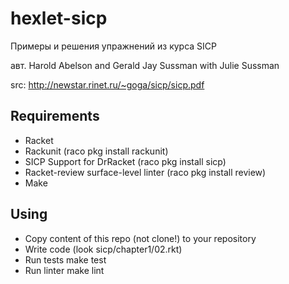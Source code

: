 # hexlet-sicp
Примеры и решения упражнений из курса SICP

авт. Harold Abelson and Gerald Jay Sussman with Julie Sussman

src: http://newstar.rinet.ru/~goga/sicp/sicp.pdf

## Requirements
* Racket
* Rackunit (raco pkg install rackunit)
* SICP Support for DrRacket (raco pkg install sicp)
* Racket-review surface-level linter (raco pkg install review)
* Make

## Using

* Copy content of this repo (not clone!) to your repository
* Write code (look sicp/chapter1/02.rkt)
* Run tests make test
* Run linter make lint
